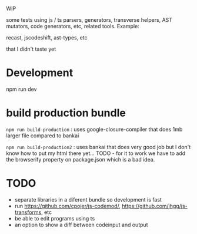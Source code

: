 WIP

some tests using js / ts parsers, generators, transverse helpers, AST mutators, code generators, etc, related tools. Example: 

recast, jscodeshift, ast-types, etc 

that I didn't taste yet



# Development

npm run dev

# build production bundle


`npm run build-production` : uses google-closure-compiler that does 1mb larger file compared to bankai

`npm run build-production2` : uses bankai that does very good job but I don't know how to put my html there yet... TODO - for it to work we have to add the browserify property on package.json which is a bad idea. 


# TODO

 * separate libraries in a diferent bundle so development is fast
 * run https://github.com/cpojer/js-codemod/, https://github.com/jhgg/js-transforms, etc
 * be able to edit programs using ts
 * an option to show a diff between codeinput and output